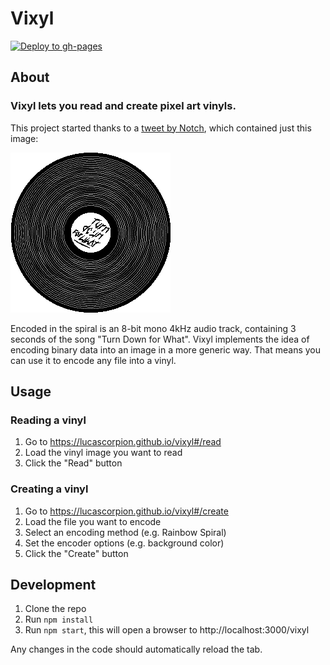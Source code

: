 # Vixyl

[![Deploy to gh-pages](https://github.com/LucaScorpion/vixyl/workflows/Deploy%20to%20gh-pages/badge.svg)](https://github.com/LucaScorpion/vixyl/actions?query=workflow%3A%22Deploy+to+gh-pages%22)

## About

### Vixyl lets you read and create pixel art vinyls.

This project started thanks to a [tweet by Notch](https://twitter.com/notch/status/490927655806853120), which contained just this image:

![Turn Down for What vinyl](vinyl.png)

Encoded in the spiral is an 8-bit mono 4kHz audio track, containing 3 seconds of the song "Turn Down for What". Vixyl implements the idea of encoding binary data into an image in a more generic way. That means you can use it to encode any file into a vinyl.

## Usage

### Reading a vinyl

1. Go to https://lucascorpion.github.io/vixyl#/read
2. Load the vinyl image you want to read
3. Click the "Read" button

### Creating a vinyl

1. Go to https://lucascorpion.github.io/vixyl#/create
2. Load the file you want to encode
3. Select an encoding method (e.g. Rainbow Spiral)
4. Set the encoder options (e.g. background color)
5. Click the "Create" button

## Development

1. Clone the repo
2. Run `npm install`
3. Run `npm start`, this will open a browser to http://localhost:3000/vixyl

Any changes in the code should automatically reload the tab.

